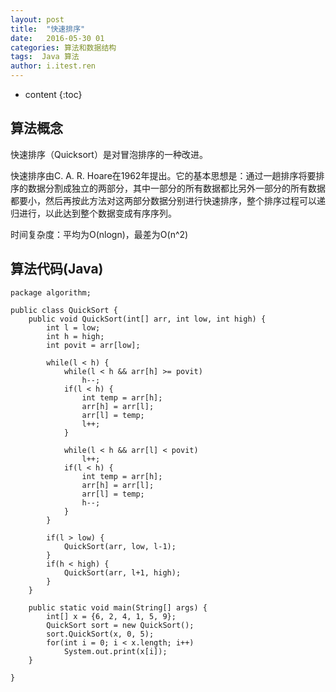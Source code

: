 ```yaml
---
layout: post
title:  "快速排序"
date:   2016-05-30 01
categories: 算法和数据结构
tags:  Java 算法
author: i.itest.ren
---
```


* content
{:toc}





## 算法概念 ##

快速排序（Quicksort）是对冒泡排序的一种改进。

快速排序由C. A. R. Hoare在1962年提出。它的基本思想是：通过一趟排序将要排序的数据分割成独立的两部分，其中一部分的所有数据都比另外一部分的所有数据都要小，然后再按此方法对这两部分数据分别进行快速排序，整个排序过程可以递归进行，以此达到整个数据变成有序序列。

时间复杂度：平均为O(nlogn)，最差为O(n^2)

## 算法代码(Java) ##

	package algorithm;
	
	public class QuickSort {
		public void QuickSort(int[] arr, int low, int high) {
			int l = low;
			int h = high;
			int povit = arr[low];
			
			while(l < h) {
				while(l < h && arr[h] >= povit)
					h--;
				if(l < h) {
					int temp = arr[h];
					arr[h] = arr[l];
					arr[l] = temp;
					l++;
				}
				
				while(l < h && arr[l] < povit)
					l++;
				if(l < h) {
					int temp = arr[h];
					arr[h] = arr[l];
					arr[l] = temp;
					h--;
				}
			}
			
			if(l > low) {
				QuickSort(arr, low, l-1);
			}
			if(h < high) {
				QuickSort(arr, l+1, high);
			}
		}
		
		public static void main(String[] args) {
			int[] x = {6, 2, 4, 1, 5, 9};
			QuickSort sort = new QuickSort();
			sort.QuickSort(x, 0, 5);
			for(int i = 0; i < x.length; i++)
				System.out.print(x[i]);
		}
	
	}




